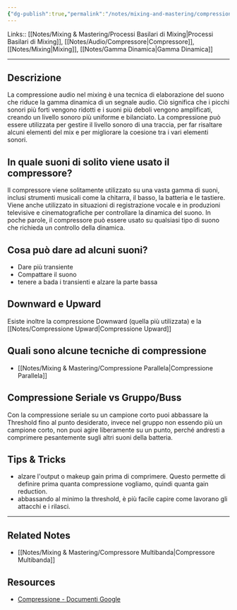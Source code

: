 ```yaml
---
{"dg-publish":true,"permalink":"/notes/mixing-and-mastering/compressione/"}
---
```


Links:: [[Notes/Mixing & Mastering/Processi Basilari di Mixing\|Processi Basilari di Mixing]], [[Notes/Audio/Compressore\|Compressore]], [[Notes/Mixing\|Mixing]], [[Notes/Gamma Dinamica\|Gamma Dinamica]]

---
## Descrizione

La compressione audio nel mixing è una tecnica di elaborazione del suono che riduce la gamma dinamica di un segnale audio. Ciò significa che i picchi sonori più forti vengono ridotti e i suoni più deboli vengono amplificati, creando un livello sonoro più uniforme e bilanciato. La compressione può essere utilizzata per gestire il livello sonoro di una traccia, per far risaltare alcuni elementi del mix e per migliorare la coesione tra i vari elementi sonori.

## In quale suoni di solito viene usato il compressore?

Il compressore viene solitamente utilizzato su una vasta gamma di suoni, inclusi strumenti musicali come la chitarra, il basso, la batteria e le tastiere. Viene anche utilizzato in situazioni di registrazione vocale e in produzioni televisive e cinematografiche per controllare la dinamica del suono. In poche parole, il compressore può essere usato su qualsiasi tipo di suono che richieda un controllo della dinamica.

## Cosa può dare ad alcuni suoni?

- Dare più transiente
- Compattare il suono
- tenere a bada i transienti e alzare la parte bassa


## Downward e Upward

Esiste inoltre la compressione Downward (quella più utilizzata) e la [[Notes/Compressione Upward\|Compressione Upward]]

## Quali sono alcune tecniche di compressione

- [[Notes/Mixing & Mastering/Compressione Parallela\|Compressione Parallela]]

## Compressione Seriale vs Gruppo/Buss

Con la compressione seriale su un campione corto puoi abbassare la Threshold fino al punto desiderato, invece nel gruppo non essendo più un campione corto, non puoi agire liberamente su un punto, perché andresti a comprimere pesantemente sugli altri suoni della batteria. 


## Tips & Tricks

- alzare l'output o makeup gain prima di comprimere. Questo permette di definire prima quanta compressione vogliamo, quindi quanta gain reduction. 
- abbassando al minimo la threshold, è più facile capire come lavorano gli attacchi e i rilasci. 

---

## Related Notes

- [[Notes/Mixing & Mastering/Compressore Multibanda\|Compressore Multibanda]]


## Resources

- [Compressione - Documenti Google](https://docs.google.com/document/d/1s07pfuaSrv7k-kr6aEaapOgsME2krZRSxUX_f_jYF7o/edit?usp=share_link)


